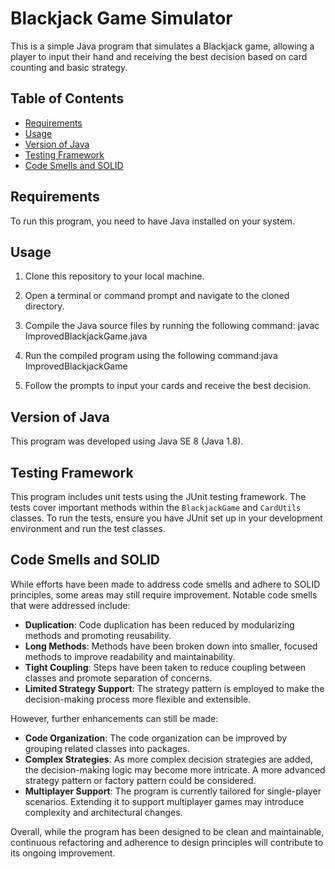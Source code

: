 # Blackjack Game Simulator

This is a simple Java program that simulates a Blackjack game, allowing a player to input their hand and receiving the best decision based on card counting and basic strategy.

## Table of Contents
- [Requirements](#requirements)
- [Usage](#usage)
- [Version of Java](#version-of-java)
- [Testing Framework](#testing-framework)
- [Code Smells and SOLID](#code-smells-and-solid)

## Requirements

To run this program, you need to have Java installed on your system.

## Usage

1. Clone this repository to your local machine.
2. Open a terminal or command prompt and navigate to the cloned directory.
3. Compile the Java source files by running the following command: javac ImprovedBlackjackGame.java
4. Run the compiled program using the following command:java ImprovedBlackjackGame

5. Follow the prompts to input your cards and receive the best decision.

## Version of Java

This program was developed using Java SE 8 (Java 1.8).

## Testing Framework

This program includes unit tests using the JUnit testing framework. The tests cover important methods within the `BlackjackGame` and `CardUtils` classes. To run the tests, ensure you have JUnit set up in your development environment and run the test classes.

## Code Smells and SOLID

While efforts have been made to address code smells and adhere to SOLID principles, some areas may still require improvement. Notable code smells that were addressed include:

- **Duplication**: Code duplication has been reduced by modularizing methods and promoting reusability.
- **Long Methods**: Methods have been broken down into smaller, focused methods to improve readability and maintainability.
- **Tight Coupling**: Steps have been taken to reduce coupling between classes and promote separation of concerns.
- **Limited Strategy Support**: The strategy pattern is employed to make the decision-making process more flexible and extensible.

However, further enhancements can still be made:

- **Code Organization**: The code organization can be improved by grouping related classes into packages.
- **Complex Strategies**: As more complex decision strategies are added, the decision-making logic may become more intricate. A more advanced strategy pattern or factory pattern could be considered.
- **Multiplayer Support**: The program is currently tailored for single-player scenarios. Extending it to support multiplayer games may introduce complexity and architectural changes.

Overall, while the program has been designed to be clean and maintainable, continuous refactoring and adherence to design principles will contribute to its ongoing improvement.



